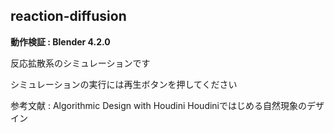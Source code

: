## reaction-diffusion
**動作検証 : Blender 4.2.0**

反応拡散系のシミュレーションです

シミュレーションの実行には再生ボタンを押してください

参考文献 : Algorithmic Design with Houdini Houdiniではじめる自然現象のデザイン